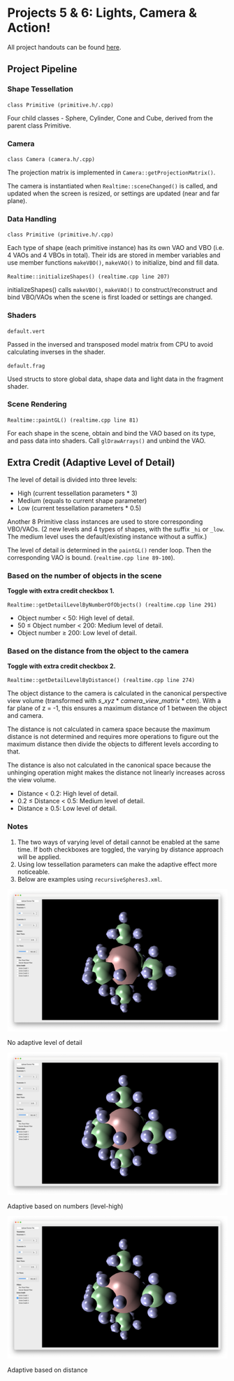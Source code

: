 # Projects 5 & 6: Lights, Camera & Action!

All project handouts can be found [here](https://cs1230.graphics/projects).

## Project Pipeline

### Shape Tessellation

`class Primitive (primitive.h/.cpp)`

Four child classes - Sphere, Cylinder, Cone and Cube, derived from the parent class Primitive.

### Camera

`class Camera (camera.h/.cpp)`

The projection matrix is implemented in `Camera::getProjectionMatrix()`.

The camera is instantiated when `Realtime::sceneChanged()` is called, and updated when the screen is resized, or settings are updated (near and far plane).

### Data Handling

`class Primitive (primitive.h/.cpp)`

Each type of shape (each primitive instance) has its own VAO and VBO (i.e. 4 VAOs and 4 VBOs in total). Their ids are stored in member variables and use member functions `makeVBO()`, `makeVAO()` to initialize, bind and fill data.

`Realtime::initializeShapes() (realtime.cpp line 207)`

initializeShapes() calls `makeVBO()`, `makeVAO()` to construct/reconstruct and bind VBO/VAOs when the scene is first loaded or settings are changed.

### Shaders

`default.vert`

Passed in the inversed and transposed model matrix from CPU to avoid calculating inverses in the shader.

`default.frag`

Used structs to store global data, shape data and light data in the fragment shader.

### Scene Rendering

`Realtime::paintGL() (realtime.cpp line 81)`

For each shape in the scene, obtain and bind the VAO based on its type, and pass data into shaders. Call `glDrawArrays()` and unbind the VAO.

## Extra Credit (Adaptive Level of Detail)

The level of detail is divided into three levels:

- High (current tessellation parameters * 3)
- Medium (equals to current shape parameter)
- Low (current tessellation parameters * 0.5)

Another 8 Primitive class instances are used to store corresponding VBO/VAOs. (2 new levels and 4 types of shapes, with the suffix `_hi` or `_low`. The medium level uses the default/existing instance without a suffix.)

The level of detail is determined in the `paintGL()` render loop. Then the corresponding VAO is bound. (`realtime.cpp line 89-100`).

### Based on the number of objects in the scene

**Toggle with extra credit checkbox 1.**

`Realtime::getDetailLevelByNumberOfObjects() (realtime.cpp line 291)`

- Object number < 50: High level of detail.
- 50 ≤ Object number < 200: Medium level of detail.
- Object number ≥ 200: Low level of detail.

### Based on the distance from the object to the camera

**Toggle with extra credit checkbox 2.**

`Realtime::getDetailLevelByDistance() (realtime.cpp line 274)`

The object distance to the camera is calculated in the canonical perspective view volume (transformed with $s\_xyz * camera\_view\_matrix * ctm$). With a far plane of z = -1, this ensures a maximum distance of 1 between the object and camera.

The distance is not calculated in camera space because the maximum distance is not determined and requires more operations to figure out the maximum distance then divide the objects to different levels according to that.

The distance is also not calculated in the canonical space because the unhinging operation might makes the distance not linearly increases across the view volume.

- Distance < 0.2: High level of detail.
- 0.2 ≤ Distance < 0.5: Medium level of detail.
- Distance ≥ 0.5: Low level of detail.

### Notes

1. The two ways of varying level of detail cannot be enabled at the same time. If both checkboxes are toggled, the varying by distance approach will be applied.
2. Using low tessellation parameters can make the adaptive effect more noticeable.
3. Below are examples using `recursiveSpheres3.xml`.

![No adaptive level of detail](/images/default.png)

No adaptive level of detail

![Adaptive based on numbers (level-high)](/images/number.png)

Adaptive based on numbers (level-high)

![Adaptive based on distance](/images/distance.png)

Adaptive based on distance